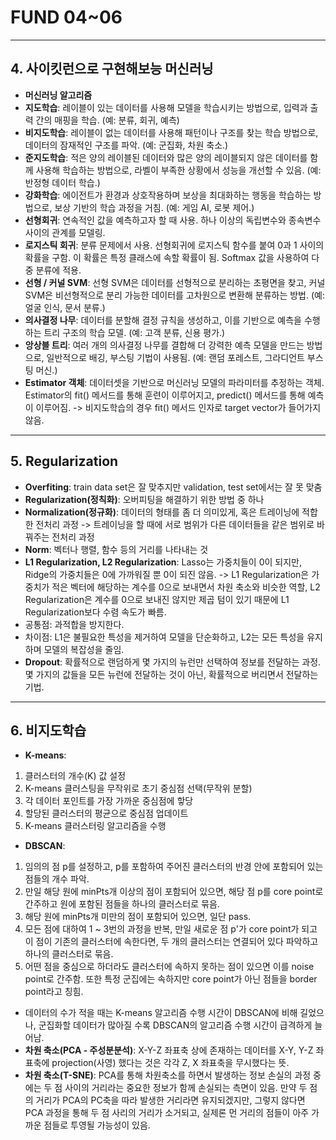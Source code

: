 # FUND 04~06

---

## 4. 사이킷런으로 구현해보능 머신러닝
- **머신러닝 알고리즘**
 - **지도학습**: 레이블이 있는 데이터를 사용해 모델을 학습시키는 방법으로, 입력과 출력 간의 매핑을 학습. (예: 분류, 회귀, 예측)
 - **비지도학습**: 레이블이 없는 데이터를 사용해 패턴이나 구조를 찾는 학습 방법으로, 데이터의 잠재적인 구조를 파악. (예: 군집화, 차원 축소.)
 - **준지도학습**: 적은 양의 레이블된 데이터와 많은 양의 레이블되지 않은 데이터를 함께 사용해 학습하는 방법으로, 라벨이 부족한 상황에서 성능을 개선할 수 있음. (예: 반정형 데이터 학습.)
 - **강화학습**: 에이전트가 환경과 상호작용하며 보상을 최대화하는 행동을 학습하는 방법으로, 보상 기반의 학습 과정을 거침. (예: 게임 AI, 로봇 제어.)
 - **선형회귀**: 연속적인 값을 예측하고자 할 때 사용. 하나 이상의 독립변수와 종속변수 사이의 관계를 모델링.
 - **로지스틱 회귀**: 분류 문제에서 사용. 선형회귀에 로지스틱 함수를 붙여 0과 1 사이의 확률을 구함. 이 확률은 특정 클래스에 속할 확률이 됨. Softmax 값을 사용하여 다중 분류에 적용.
 - **선형 / 커널 SVM**: 선형 SVM은 데이터를 선형적으로 분리하는 초평면을 찾고, 커널 SVM은 비선형적으로 분리 가능한 데이터를 고차원으로 변환해 분류하는 방법. (예: 얼굴 인식, 문서 분류.)
 - **의사결정 나무**: 데이터를 분할해 결정 규칙을 생성하고, 이를 기반으로 예측을 수행하는 트리 구조의 학습 모델. (예: 고객 분류, 신용 평가.)
 - **앙상블 트리**: 여러 개의 의사결정 나무를 결합해 더 강력한 예측 모델을 만드는 방법으로, 일반적으로 배깅, 부스팅 기법이 사용됨. (예: 랜덤 포레스트, 그라디언트 부스팅 머신.)
 - **Estimator 객체**: 데이터셋을 기반으로 머신러닝 모델의 파라미터를 추정하는 객체. Estimator의 fit() 메서드를 통해 훈련이 이루어지고, predict() 메서드를 통해 예측이 이루어짐. -> 비지도학습의 경우 fit() 메서드 인자로 target vector가 들어가지 않음.

---

## 5. Regularization
- **Overfiting**: train data set은 잘 맞추지만 validation, test set에서는 잘 못 맞춤
- **Regularization(정칙화)**: 오버피팅을 해결하기 위한 방법 중 하나
- **Normalization(정규화)**: 데이터의 형태를 좀 더 의미있게, 혹은 트레이닝에 적합한 전처리 과정 -> 트레이닝을 할 때에 서로 범위가 다른 데이터들을 같은 범위로 바꿔주는 전처리 과정
- **Norm**: 벡터나 행렬, 함수 등의 거리를 나타내는 것
- **L1 Regularization, L2 Regularization**: Lasso는 가중치들이 0이 되지만, Ridge의 가중치들은 0에 가까워질 뿐 0이 되진 않음. -> L1 Regularization은 가중치가 적은 벡터에 해당하는 계수를 0으로 보내면서 차원 축소와 비슷한 역할, L2 Regularization은 계수를 0으로 보내진 않지만 제곱 텀이 있기 때문에 L1 Regularization보다 수렴 속도가 빠름.
 - 공통점: 과적합을 방지한다.
 - 차이점: L1은 불필요한 특성을 제거하여 모델을 단순화하고, L2는 모든 특성을 유지하며 모델의 복잡성을 줄임.
- **Dropout**: 확률적으로 랜덤하게 몇 가지의 뉴런만 선택하여 정보를 전달하는 과정. 몇 가지의 값들을 모든 뉴런에 전달하는 것이 아닌, 확률적으로 버리면서 전달하는 기법.

---

## 6. 비지도학습
- **K-means**:
 1. 클러스터의 개수(K) 값 설정
 2. K-means 클러스팅을 무작위로 초기 중심점 선택(무작위 분할)
 3. 각 데이터 포인트를 가장 가까운 중심점에 핳당
 4. 할당된 클러스터의 평균으로 중심점 업데이트
 5. K-means 클러스터링 알고리즘을 수행
- **DBSCAN**:
 1. 임의의 점 p를 설정하고, p를 포함하여 주어진 클러스터의 반경 안에 포함되어 있는 점들의 개수 파악.
 2. 만일 해당 원에 minPts개 이상의 점이 포함되어 있으면, 해당 점 p를 core point로 간주하고 원에 포함된 점들을 하나의 클러스터로 묶음.
 3. 해당 원에 minPts개 미만의 점이 포함되어 있으면, 일단 pass.
 4. 모든 점에 대하여 1 ~ 3번의 과정을 반복, 만일 새로운 점 p'가 core point가 되고 이 점이 기존의 클러스터에 속한다면, 두 개의 클러스터는 연결되어 있다 파악하고 하나의 클러스터로 묶음.
 5. 어떤 점을 중심으로 하더라도 클러스터에 속하지 못하는 점이 있으면 이를 noise point로 간주함. 또한 특정 군집에는 속하지만 core point가 아닌 점들을 border point라고 칭힘.
 - 데이터의 수가 적을 때는 K-means 알고리즘 수행 시간이 DBSCAN에 비해 길었으나, 군집화할 데이터가 많아질 수록 DBSCAN의 알고리즘 수행 시간이 급격하게 늘어남.
- **차원 축소(PCA - 주성분분석)**: X-Y-Z 좌표축 상에 존재하는 데이터를 X-Y, Y-Z 좌표축에 projection(사영) 했다는 것은 각각 Z, X 좌표축을 무시했다는 뜻.
- **차원 축소(T-SNE)**: PCA를 통해 차원축소를 하면서 발생하는 정보 손실의 과정 중에는 두 점 사이의 거리라는 중요한 정보가 함께 손실되는 측면이 있음. 만약 두 점의 거리가 PCA의 PC축을 따라 발생한 거리라면 유지되겠지만, 그렇지 않다면 PCA 과정을 통해 두 점 사리의 거리가 소거되고, 실제론 먼 거리의 점들이 아주 가까운 점들로 투영될 가능성이 있음.
